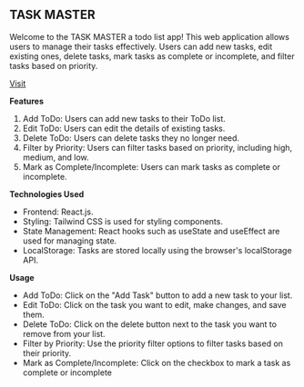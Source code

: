##  **TASK MASTER** 
Welcome to the TASK MASTER a todo list  app! This web application allows users to manage their tasks effectively. Users can add new tasks, edit existing ones, delete tasks, mark tasks as complete or incomplete, and filter tasks based on priority.

[Visit](https://todo-ve45.vercel.app/)

**Features**
1. Add ToDo: Users can add new tasks to their ToDo list.
2. Edit ToDo: Users can edit the details of existing tasks.
3. Delete ToDo: Users can delete tasks they no longer need.
4. Filter by Priority: Users can filter tasks based on priority, including high, medium, and low.
5. Mark as Complete/Incomplete: Users can mark tasks as complete or incomplete.


**Technologies Used**
- Frontend: React.js.
- Styling: Tailwind CSS is used for styling components.
- State Management: React hooks such as useState and useEffect are used for managing state.
- LocalStorage: Tasks are stored locally using the browser's localStorage API.


**Usage**
- Add ToDo: Click on the "Add Task" button to add a new task to your list.
- Edit ToDo: Click on the task you want to edit, make changes, and save them.
- Delete ToDo: Click on the delete button next to the task you want to remove from your list.
- Filter by Priority: Use the priority filter options to filter tasks based on their priority.
- Mark as Complete/Incomplete: Click on the checkbox to mark a task as complete or incomplete